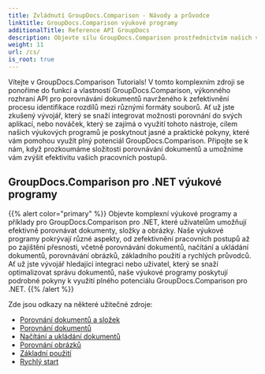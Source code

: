 ```yaml
---
title: Zvládnutí GroupDocs.Comparison - Návody a průvodce
linktitle: GroupDocs.Comparison výukové programy
additionalTitle: Reference API GroupDocs
description: Objevte sílu GroupDocs.Comparison prostřednictvím našich výukových programů! Naučte se integrovat a používat toto API pro efektivní porovnávání dokumentů.
weight: 11
url: /cs/
is_root: true
---
```


Vítejte v GroupDocs.Comparison Tutorials! V tomto komplexním zdroji se ponoříme do funkcí a vlastností GroupDocs.Comparison, výkonného rozhraní API pro porovnávání dokumentů navrženého k zefektivnění procesu identifikace rozdílů mezi různými formáty souborů. Ať už jste zkušený vývojář, který se snaží integrovat možnosti porovnání do svých aplikací, nebo nováček, který se zajímá o využití tohoto nástroje, cílem našich výukových programů je poskytnout jasné a praktické pokyny, které vám pomohou využít plný potenciál GroupDocs.Comparison. Připojte se k nám, když prozkoumáme složitosti porovnávání dokumentů a umožníme vám zvýšit efektivitu vašich pracovních postupů.

## GroupDocs.Comparison pro .NET výukové programy
{{% alert color="primary" %}}
Objevte komplexní výukové programy a příklady pro GroupDocs.Comparison pro .NET, které uživatelům umožňují efektivně porovnávat dokumenty, složky a obrázky. Naše výukové programy pokrývají různé aspekty, od zefektivnění pracovních postupů až po zajištění přesnosti, včetně porovnávání dokumentů, načítání a ukládání dokumentů, porovnávání obrázků, základního použití a rychlých průvodců. Ať už jste vývojář hledající integraci nebo uživatel, který se snaží optimalizovat správu dokumentů, naše výukové programy poskytují podrobné pokyny k využití plného potenciálu GroupDocs.Comparison pro .NET.
{{% /alert %}}

Zde jsou odkazy na některé užitečné zdroje:
 
- [Porovnání dokumentů a složek](./net/documents-and-folder-comparison/)
- [Porovnání dokumentů](./net/document-comparison/)
- [Načítání a ukládání dokumentů](./net/loading-and-saving-documents/)
- [Porovnání obrázků](./net/image-comparison/)
- [Základní použití](./net/basic-usage/)
- [Rychlý start](./net/quick-start/)

